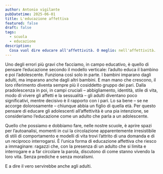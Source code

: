 ```yaml
---
author: Antonio vigilante
pubDatetime: 2025-06-01
title: L'educazione affettiva
featured: false
draft: false
tags:
  - scuola
  - educazione
description:
  Cosa vuol dire educare all'affettività. O meglio: nell'affettività.
---
```


Uno degli errori più gravi che facciamo, in campo educativo, è quello di pensare l’educazione secondo il modello verticale: l’adulto educa il bambino e poi l’adolescente. Funziona così solo in parte. I bambini imparano dagli adulti, ma imparano anche dagli altri bambini. E man mano che crescono, il loro riferimento diventa sempre più il cosiddetto gruppo dei pari. Dalla pradolescenza in poi, in campi cruciali – abbigliamento, identità, stile di vita, modo di vivere gli affetti e la sessualità – gli adulti diventano poco significativi, mentre decisivo è il rapporto con i pari. Lo sa bene – se ne accorge dolorosamente – chiunque abbia un figlio di quella età. Per questo pensare di educare gli adolescenti all’affettività è una pia intenzione, se consideriamo l’educazione come un adulto che parla a un adolescente.

Quello che possiamo e dobbiamo fare, nelle nostre scuole, è aprire spazi per l’autoanalisi, momenti in cui la circolazione apparentemente irresistibile di stili di comportamento e modelli di vita trovi l’attrito di una domanda e di un reciproco interrogarsi. È l’unica forma di educazione affettiva che riesco a immaginare: ragazzi che, con la presenza di un adulto che si limita e interrogare e a far circolare la parola, discutono di come stanno vivendo la loro vita. Senza prediche e senza moralismi.

E a dire il vero servirebbe anche agli adulti.

